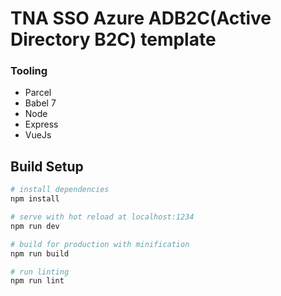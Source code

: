 # TNA SSO Azure ADB2C(Active Directory B2C) template

### Tooling

- Parcel
- Babel 7
- Node
- Express
- VueJs

## Build Setup

```bash
# install dependencies
npm install

# serve with hot reload at localhost:1234
npm run dev

# build for production with minification
npm run build

# run linting
npm run lint
```
